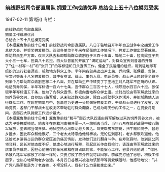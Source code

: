 ### 前线野战司令部直属队  拥爱工作成绩优异  总结会上五十八位模范受奖

1947-02-11
第1版()
专栏：

    前线野战司令部直属队
    拥爱工作成绩优异
    总结会上五十八位模范受奖
    【本报冀鲁豫前线十日电】前线野战司令部直属队，八日于驻地召开半年自卫战争中之拥爱工作总结大会，并受奖拥爱模范。该部各单位半年来在紧张的工作情况下，拥爱工作做出显著成绩。帮助群众生产方面，仅三大队去秋即帮助群众收割谷子三百十五亩，锄地二十亩，拉高粱豆子共大小三十七车，担粪八十五担。四大队普遍的开展了“满缸运动”，对群众宣传则普遍的开展了“住一村写一村”和“张开口”的写标语和口头宣传工作，健全了民运组的组织，每到驻地即有组织的进行社会调查，帮助地方群众工作。半年间各部共选出尹士民、乔同保、张保银、曹建、谷文兴等五十八名拥爱模范，其中有参谋、战士、事务人员、电话员等。战士尹士民领导全班不到半个月帮助群众收割庄稼二十八亩，并在帮助生产中转变了丁庄地主对八路军不正确的认识。电话员乔同保，半年写标语一百六十七条，宣传群众二百五十七人，领导担水四百六十担。张保银半年写标语五千条，他为了向群众宣传，积极向当地群众学土语。兰封战役由蒋军解放过来的饲养员谷文兴，自参加八路军后，从未犯过群众纪律，除自己帮助群众作活外，并能帮助他人进行群众工作。在现在拥爱月中，各单位为更进一步的做好拥爱工作，干部战士间进行了反省，发动竞赛，各部门干部战士在收复区帮助驻村群众翻身，已成为每天份内工作之一，在拥爱月期间，该部四大队拥爱工作进步最大。
    【本报冀鲁豫前线十日电】冀鲁豫前线“和平”部四大队四连由蒋军解放过来的饲养员谷文兴，被选为甲等拥爱模范。他去年在原籍河南被蒋军一八一旅抓去当兵，当年八月在兰封战役中被八路军解放，至该部当饲养员。他抽空热心地帮助老乡做活。每天帮房东喂马，扫牛棚和院子，替老乡担水，因此群众和他很好，三个老太太特意给他缝棉被。无论住到那村，老乡都很欢迎他，他还给老乡讲蒋占区的群众受压迫的痛苦情形，发动他们进行翻身斗争。在寿张县时，他到区公所领马料，区长对他态度不好，他虚心地进行解释，引起区长作自我检讨。该连由蒋军解放过来的炊事员李成亮，因担心他被俘的亲兄弟和在蒋占区的家，不能安心工作，谷景兴给他说：“你兄弟被八路军军解放了和咱一样的，只要打败了蒋介石就可以回家。李成亮打通了思想，积极工作起来，也热心地帮助老乡做活。本月四日谷景兴被选为该部甲等拥爱模范时，他感动地说：“共产党八路军都是为了老百姓，不埋没好人，我有什么力量都拿出来。”
